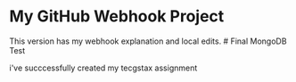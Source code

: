 # My GitHub Webhook Project

This version has my webhook explanation and local edits.
#   F i n a l   M o n g o D B   T e s t 
 

i've succcessfully created my tecgstax assignment 
 
